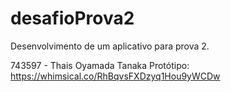 # desafioProva2
Desenvolvimento de um aplicativo para prova 2.

743597 - Thais Oyamada Tanaka
Protótipo: https://whimsical.co/RhBqvsFXDzyq1Hou9yWCDw
